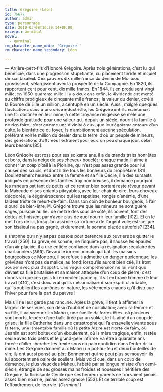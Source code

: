 ```yaml
---
title: Grégoire (Léon)
id: 76677
author: admin
type: personnage
date: 2010-03-08T16:29:14+00:00
excerpt: Germinal
novel:
  - germinal
rm_character_name_main: 'Grégoire '
rm_character_name_secondary: Léon

---
```

— Arrière-petit-fils d&rsquo;Honoré Grégoire. Après trois générations, c&rsquo;est lui qui bénéficie, dans une progression stupéfiante, du placement timide et inquiet de son bisaïeul. Ces pauvres dix mille francs du denier de Montsou grossissent, s&rsquo;élargissent avec la prospérité de la Compagnie. En 1820, ils rapportent cent pour cent, dix mille francs. En 1844. ils en produisent vingt mille; en 1850, quarante mille. Il y a deux ans enfin, le dividende est monté au chiffre prodigieux de cinquante mille francs ; la valeur du denier, coté à la Bourse de Lille un million, a centuplé en un siècle. Aussi, malgré quelques fluctuations dues à une crise industrielle, les Grégoire ont-ils maintenant une foi obstinée en leur mine; à cette croyance religieuse se mêle une profonde gratitude pour une valeur qui, depuis un siècle, nourrit la famille à ne rien faire ; c&rsquo;est comme une divinité à eux, que leur égoïsme entoure d&rsquo;un culte, la bienfaitrice du foyer, ils n&rsquo;ambitionnent aucune spéculation, préférant voir le million du denier dans la terre, d&rsquo;où un peuple de mineurs, des générations d&rsquo;affamés l&rsquo;extraient pour eux, un peu chaque jour, selon leurs besoins [85].

Léon Grégoire est rose pour ses soixante ans, il a de grands traits honnêtes et bons, dans la neige de ses cheveux bouclés; chaque matin, il aime à donner un coup d&rsquo;œil à la Piolaine, qui n&rsquo;est pas assez grande pour lui causer des soucis, et dont il tire tous les bonheurs du propriétaire [81]. Douillettement heureux entre sa femme et sa fille Cécile, il a des sursauts indignés en présence des familles trop nombreuses, il demande pourquoi les mineurs ont tant de petits, et ce rentier bien portant reste rêveur devant la Maheude et ses enfants pitoyables, avec leur chair de cire, leurs cheveux décolorés, la dégénérescence qui les rapetisse, rongés d&rsquo;anémie, d&rsquo;une laideur triste de meurt-de-faim. Dans son coin de bonheur bourgeois, à l&rsquo;air alourdi de bien-être, M. Grégoire trouve que les mineurs ne sont guère sages, puisque au lieu de mettre des sous de côté, ils boivent, font des dettes et finissent par n&rsquo;avoir plus de quoi nourrir leur famille [102]. El on le met hors de lui, lorsqu&rsquo;on assimile sa fortune à de l&rsquo;argent volé; est-ce que son bisaïeul n&rsquo;a pas gagné, et durement, la somme placée autrefois? [234].

Il s&rsquo;étonne qu&rsquo;il n&rsquo;y ait pas des lois pour défendre aux ouvriers de quitter le travail [250]. La grève, en somme, ne l&rsquo;inquiète pas, il hausse les épaules d&rsquo;un air placide, il a une entière confiance dans la résignation séculaire des charbonniers [395]. Devant le torrent humain qui bal .les maisons bourgeoises de Montsou, il se refuse à admettre un danger quelconque; les grévistes n&rsquo;ont pas de malice, au fond; lorsqu&rsquo;ils auront bien crié, ils iront souper avec plus d&rsquo;appétit. Une vague compréhension ne lui vient que devant sa fille brutalisée et sa maison attaquée d&rsquo;un coup de pierre; c&rsquo;est donc vrai que ces gens lui en veulent parce qu&rsquo;il vit en brave homme de leur travail [410], c&rsquo;est donc vrai qu&rsquo;ils méconnaissent son esprit charitable, qu&rsquo;ils oublient les aumônes en nature, les vêtements chauds qu&rsquo;il distribue l&rsquo;hiver pour faire la part du pauvre !

Mais il rie leur garde pas rancune. Après la grève, il tient à affirmer la largeur de ses vues, son désir d&rsquo;oubli et de conciliation; avec sa femme et sa fille, il va secourir les Maheu, une famille de fortes têtes, où plusieurs sont morts, le père d&rsquo;une balle tirée par un soldai, le fils aîné d&rsquo;un coup de grisou, la fille Catherine dans une catastrophe qui l&rsquo;a ensevelie vivante sous la terre, une lamentable famille où la petite Alzire est morte de faim, où Jeanlin est sorti boiteux d&rsquo;un éboulement, où la mère tragique, enfin, restée seule avec trois petits et le grand-père infirme, va être à quarante ans forcée d&rsquo;aller chercher les trente sous du pain quotidien dans l&rsquo;enfer de la mine. Les Grégoire donnent aux Maheu un pot-au-feu et deux bouteilles de vin; ils ont aussi pensé au père Bonnemort qui ne peut plus se mouvoir, ils lui apportent une paire de souliers. Mais voici que, dans un coup de démence, le plus vieux des Maheu, hébété par sa longue misère d&rsquo;un demi-siècle, étrangle de ses grosses mains froides et noueuses l&rsquo;héritière des Grégoire, la florissante Cécile que ses heureux parents ne trouvaient jamais assez bien nourrie, jamais assez grasse [553]. Et ce terrible coup est l&rsquo;effondrement de leur vie. _(Germinal.)_